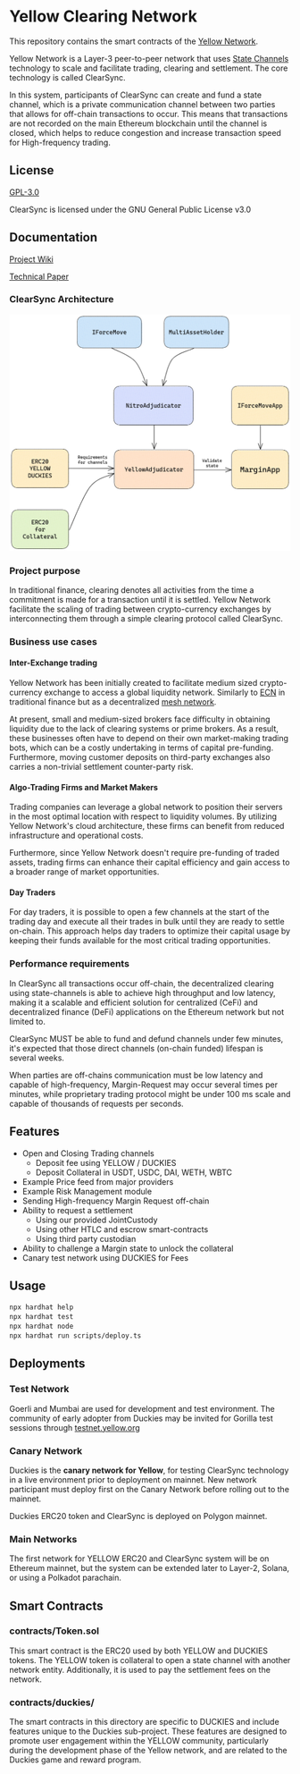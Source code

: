 
# Yellow Clearing Network

This repository contains the smart contracts of the [Yellow Network](https://www.yellow.org).

Yellow Network is a Layer-3 peer-to-peer network that uses [State Channels](https://statechannels.org/) technology to scale and facilitate trading, clearing and settlement. The core technology is called ClearSync.

In this system, participants of ClearSync can create and fund a state channel, which is a private communication channel between two parties that allows for off-chain transactions to occur. This means that transactions are not recorded on the main Ethereum blockchain until the channel is closed, which helps to reduce congestion and increase transaction speed for High-frequency trading.

## License

[GPL-3.0](https://spdx.org/licenses/GPL-3.0-or-later.html)

ClearSync is licensed under the GNU General Public License v3.0

## Documentation

[Project Wiki](https://docs.yellow.org)

[Technical Paper](docs/whitepaper.md)

### ClearSync Architecture

![contract architecture](docs/media/architecture.png)

### Project purpose

In traditional finance, clearing denotes all activities from the time a commitment is made for a transaction until it is settled. Yellow Network facilitate the scaling of trading between crypto-currency exchanges by interconnecting them through a simple clearing protocol called ClearSync.

### Business use cases

#### Inter-Exchange trading

Yellow Network has been initially created to facilitate medium sized crypto-currency exchange to access a global liquidity network. Similarly to [ECN](https://en.wikipedia.org/wiki/Electronic_communication_network) in traditional finance but as a decentralized [mesh network](https://en.wikipedia.org/wiki/Mesh_networking).

At present, small and medium-sized brokers face difficulty in obtaining liquidity due to the lack of clearing systems or prime brokers. As a result, these businesses often have to depend on their own market-making trading bots, which can be a costly undertaking in terms of capital pre-funding. Furthermore, moving customer deposits on third-party exchanges also carries a non-trivial settlement counter-party risk.

#### Algo-Trading Firms and Market Makers

Trading companies can leverage a global network to position their servers in the most optimal location with respect to liquidity volumes. By utilizing Yellow Network's cloud architecture, these firms can benefit from reduced infrastructure and operational costs.

Furthermore, since Yellow Network doesn't require pre-funding of traded assets, trading firms can enhance their capital efficiency and gain access to a broader range of market opportunities.

#### Day Traders

For day traders, it is possible to open a few channels at the start of the trading day and execute all their trades in bulk until they are ready to settle on-chain. This approach helps day traders to optimize their capital usage by keeping their funds available for the most critical trading opportunities.

### Performance requirements

In ClearSync all transactions occur off-chain, the decentralized clearing using state-channels is able to achieve high throughput and low latency, making it a scalable and efficient solution for centralized (CeFi) and decentralized finance (DeFi) applications on the Ethereum network but not limited to.

ClearSync MUST be able to fund and defund channels under few minutes, it's expected that those direct channels (on-chain funded) lifespan is several weeks.

When parties are off-chains communication must be low latency and capable of high-frequency, Margin-Request may occur several times per minutes, while proprietary trading protocol might be under 100 ms scale and capable of thousands of requests per seconds.

## Features

- Open and Closing Trading channels
    - Deposit fee using YELLOW / DUCKIES
    - Deposit Collateral in USDT, USDC, DAI, WETH, WBTC
- Example Price feed from major providers
- Example Risk Management module
- Sending High-frequency Margin Request off-chain
- Ability to request a settlement
    - Using our provided JointCustody
    - Using other HTLC and escrow smart-contracts
    - Using third party custodian
- Ability to challenge a Margin state to unlock the collateral
- Canary test network using DUCKIES for Fees


## Usage

```bash
npx hardhat help
npx hardhat test
npx hardhat node
npx hardhat run scripts/deploy.ts
```

## Deployments

### Test Network

Goerli and Mumbai are used for development and test environment. The community of early adopter from Duckies may be invited for Gorilla test sessions through [testnet.yellow.org](testnet.yellow.org)

### Canary Network

Duckies is the **canary network for Yellow**, for testing ClearSync technology in a live environment prior to deployment on mainnet. New network participant must deploy first on the Canary Network before rolling out to the mainnet.

Duckies ERC20 token and ClearSync is deployed on Polygon mainnet.

### Main Networks

The first network for YELLOW ERC20 and ClearSync system will be on Ethereum mainnet, but the system can be extended later to Layer-2, Solana, or using a Polkadot parachain.

## Smart Contracts

### contracts/Token.sol

This smart contract is the ERC20 used by both YELLOW and DUCKIES tokens. The YELLOW token is collateral to open a state channel with another network entity. Additionally, it is used to pay the settlement fees on the network.

### contracts/duckies/

The smart contracts in this directory are specific to DUCKIES and include features unique to the Duckies sub-project. These features are designed to promote user engagement within the YELLOW community, particularly during the development phase of the Yellow network, and are related to the Duckies game and reward program.
